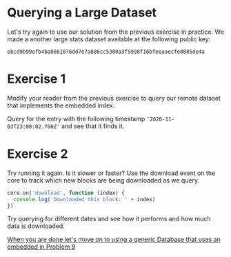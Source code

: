 # Querying a Large Dataset

Let's try again to use our solution from the previous exercise in practice.
We made a another large stats dataset available at the following public key:

```
ebcd9b99efb4ba8661076dd7e7a886cc5380a3f5998f16bfeeaaecfe0885de4a
```

# Exercise 1

Modify your reader from the previous exercise to query our remote dataset that implements the embedded index.

Query for the entry with the following timestamp `'2020-11-03T23:00:02.700Z'` and see that it finds it.

# Exercise 2

Try running it again. Is it slower or faster?
Use the download event on the core to track which new blocks are being downloaded as we query.

```js
core.on('download', function (index) {
  console.log('Downloaded this block: ' + index)
})
```

Try querying for different dates and see how it performs and how much data is downloaded.

[When you are done let's move on to using a generic Database that uses an embedded in Problem 9](09.md)
